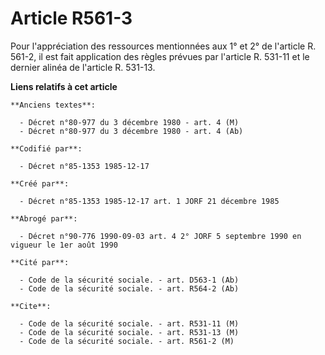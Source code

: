 # Article R561-3

Pour l'appréciation des ressources mentionnées aux 1° et 2° de l'article R. 561-2, il est fait application des règles prévues
par l'article R. 531-11 et le dernier alinéa de l'article R. 531-13.

**Liens relatifs à cet article**

	**Anciens textes**:

	  - Décret n°80-977 du 3 décembre 1980 - art. 4 (M)
	  - Décret n°80-977 du 3 décembre 1980 - art. 4 (Ab)

	**Codifié par**:

	  - Décret n°85-1353 1985-12-17

	**Créé par**:

	  - Décret n°85-1353 1985-12-17 art. 1 JORF 21 décembre 1985

	**Abrogé par**:

	  - Décret n°90-776 1990-09-03 art. 4 2° JORF 5 septembre 1990 en vigueur le 1er août 1990

	**Cité par**:

	  - Code de la sécurité sociale. - art. D563-1 (Ab)
	  - Code de la sécurité sociale. - art. R564-2 (Ab)

	**Cite**:

	  - Code de la sécurité sociale. - art. R531-11 (M)
	  - Code de la sécurité sociale. - art. R531-13 (M)
	  - Code de la sécurité sociale. - art. R561-2 (M)
